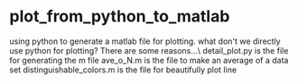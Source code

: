 # plot_from_python_to_matlab
using python to generate a matlab file for plotting.
what don't we directly use python for plotting?
There are some reasons...\\
detail_plot.py is the file for generating the m file
ave_o_N.m is the file to make an average of a data set
distinguishable_colors.m is the file for beautifully plot line

